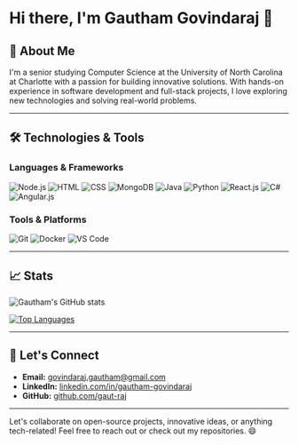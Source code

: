 # Hi there, I'm Gautham Govindaraj 👋

## 🚀 About Me

I'm a senior studying Computer Science  at the University of North Carolina at Charlotte with a passion for building innovative solutions. With hands-on experience in software development and full-stack projects, I love exploring new technologies and solving real-world problems.

---

## 🛠️ Technologies & Tools

### Languages & Frameworks
![Node.js](https://img.shields.io/badge/Node.js-339933?style=for-the-badge&logo=nodedotjs&logoColor=white)
![HTML](https://img.shields.io/badge/HTML-E34F26?style=for-the-badge&logo=html5&logoColor=white)
![CSS](https://img.shields.io/badge/CSS-1572B6?style=for-the-badge&logo=css3&logoColor=white)
![MongoDB](https://img.shields.io/badge/MongoDB-47A248?style=for-the-badge&logo=mongodb&logoColor=white)
![Java](https://img.shields.io/badge/Java-007396?style=for-the-badge&logo=java&logoColor=white)
![Python](https://img.shields.io/badge/Python-3776AB?style=for-the-badge&logo=python&logoColor=white)
![React.js](https://img.shields.io/badge/React-61DAFB?style=for-the-badge&logo=react&logoColor=white)
![C#](https://img.shields.io/badge/React-61DAFB?style=for-the-badge&logo=react&logoColor=black)
![Angular.js](https://img.shields.io/badge/React-61DAFB?style=for-the-badge&logo=react&logoColor=white)
### Tools & Platforms
![Git](https://img.shields.io/badge/Git-F05032?style=for-the-badge&logo=git&logoColor=white)
![Docker](https://img.shields.io/badge/Docker-2496ED?style=for-the-badge&logo=docker&logoColor=white)
![VS Code](https://img.shields.io/badge/VS%20Code-007ACC?style=for-the-badge&logo=visualstudiocode&logoColor=white)

---

## 📈 Stats

![Gautham's GitHub stats](https://github-readme-stats.vercel.app/api?username=gaut-raj&show_icons=true&theme=radical)

[![Top Languages](https://github-readme-stats.vercel.app/api/top-langs/?username=gaut-raj&layout=compact&theme=radical)](https://github.com/anuraghazra/github-readme-stats)

---

## 🤝 Let's Connect
- **Email:** govindaraj.gautham@gmail.com
- **LinkedIn:** [linkedin.com/in/gautham-govindaraj](https://linkedin.com/in/gautham-govindaraj)
- **GitHub:** [github.com/gaut-raj](https://github.com/gaut-raj)

---

Let's collaborate on open-source projects, innovative ideas, or anything tech-related! Feel free to reach out or check out my repositories. 😄
